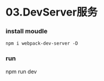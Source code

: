 <!--
 * @Date        : 2020-10-01 16:07:46
 * @LastEditors : anlzou
 * @Github      : https://github.com/anlzou
 * @LastEditTime: 2020-10-01 16:09:40
 * @FilePath    : \webpack-course24292\webpack4.x讲义和代码\代码\03\README.md
 * @Describe    : 
-->
# 03.DevServer服务
### install moudle
```
npm i webpack-dev-server -D
```

### run
npm run dev
